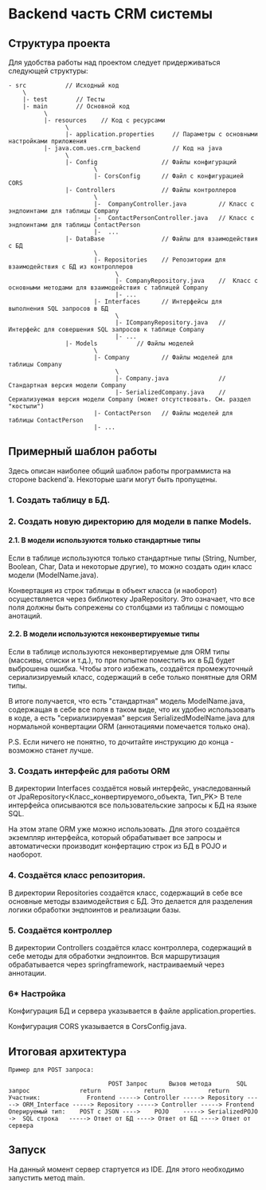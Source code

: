 # Backend часть CRM системы

## Структура проекта
Для удобства работы над проектом следует придерживаться следующей структуры:
```
- src           // Исходный код
    \
    |- test        // Тесты
    |- main        // Основной код
          \
          |- resources    // Код с ресурсами
                \
                |- application.properties     // Параметры с основными настройками приложения
          |- java.com.ues.crm_backend         // Код на java
                \
                |- Config                  // Файлы конфигураций
                        \
                        |- CorsConfig      // Файл с конфигурацией CORS
                |- Controllers             // Файлы контроллеров
                        \
                        |-  CompanyController.java         // Класс с эндпоинтами для таблицы Company
                        |-  ContactPersonController.java   // Класс с эндпоинтами для таблицы ContactPerson
                        |-  ...
                |- DataBase                // Файлы для взаимодействия с БД
                        \
                        |- Repositories    // Репозитории для взаимодействия с БД из контроллеров
                              \
                              |- CompanyRepository.java    //  Класс с основными методами для взаимодействия с таблицей Company
                              |- ...
                        |- Interfaces      // Интерфейсы для выполнения SQL запросов в БД
                              \
                              |- ICompanyRepository.java   //  Интерфейс для совершения SQL запросов к таблице Company
                              |- ...
                |- Models           // Файлы моделей
                        \
                        |- Company         // Файлы моделей для таблицы Company
                              \
                              |- Company.java              // Стандартная версия модели Company
                              |- SerializedCompany.java    // Сериализуемая версия модели Company (может отсутствовать. См. раздел "костыли")
                        |- ContactPerson   // Файлы моделей для таблицы ContactPerson
                        |- ...
```

## Примерный шаблон работы
Здесь описан наиболее общий шаблон работы программиста на стороне backend'а.
Некоторые шаги могут быть пропущены.
### 1. Создать таблицу в БД.
### 2. Создать новую директорию для модели в папке Models.
#### 2.1. В модели используются только стандартные типы
Если в таблице используются только стандартные типы (String, Number, Boolean, Char, Data и некоторые другие), то можно создать один класс модели (ModelName.java).

Конвертация из строк таблицы в объект класса (и наоборот) осуществляется через библиотеку JpaRepository.
Это означает, что все поля должны быть сопрежены со столбцами из таблицы с помощью анотаций.

#### 2.2. В модели используются неконвертируемые типы
Если в таблице используются неконвертируемые для ORM типы (массивы, списки и т.д.), то при попытке поместить их в БД будет выброшена ошибка.
Чтобы этого избежать, создаётся промежуточный сериализируемый класс, содержащий в себе только понятные для ORM типы. 

В итоге получается, что есть "стандартная" модель ModelName.java, содержащая в себе все поля в таком виде, что их удобно использовать в коде, а есть "сериализируемая" версия SerializedModelName.java для нормальной конвертации ORM (аннотациями помечается только она).

P.S. Если ничего не понятно, то дочитайте инструкцию до конца - возможно станет лучше.

### 3. Создать интерфейс для работы ORM
В директории Interfaces создаётся новый интерфейс, унаследованный от JpaRepository<Класс_конвертируемого_объекта, Тип_PK>
В теле интерфейса описываются все пользовательские запросы к БД на языке SQL.

На этом этапе ORM уже можно использовать. Для этого создаётся экземпляр интерфейса, который обрабатывает все запросы и автоматически производит конфертацию строк из БД в POJO и наоборот.

### 4. Создаётся класс репозитория.
В директории Repositories создаётся класс, содержащий в себе все основные методы взаимодействия с БД.
Это делается для разделения логики обработки эндпоинтов и реализации базы.

### 5. Создаётся контроллер
В директории Controllers создаётся класс контроллера, содержащий в себе методы для обработки эндпоинтов.
Вся маршрутизация обрабатывается через springframework, настраиваемый через аннотации.

### 6* Настройка
Конфигурация БД и сервера указывается в файле application.properties.

Конфигурация CORS указывается в CorsConfig.java.

## Итоговая архитектура
```
Пример для POST запроса:

                            POST Запрос      Вызов метода       SQL запрос              return            return            return
Участник:             Frontend -----> Controller -----> Repository -----> ORM_Interface -----> Repository -----> Controller -----> Frontend
Оперируемый тип:    POST c JSON ---->    POJO    -----> SerializedPOJO ->  SQL строка   -----> Ответ от БД ----> Ответ от БД ----> Ответ от сервера
```

## Запуск
На данный момент сервер стартуется из IDE. Для этого необходимо запустить метод main.
